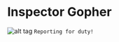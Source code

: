 # Inspector Gopher
![alt tag](https://raw.github.com/gophergala2016/inspector_gopher/blob/master/public/inspector_gufer.png)
`Reporting for duty!`
